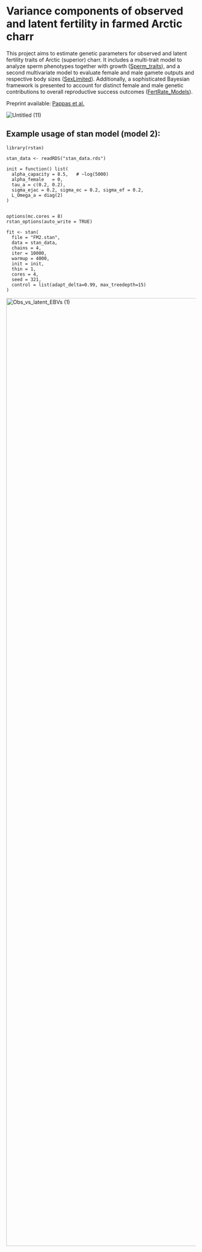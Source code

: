 # Variance components of observed and latent fertility in farmed Arctic charr
This project aims to estimate genetic parameters for observed and latent fertility traits of Arctic (superior) charr. It includes a multi-trait model to analyze sperm phenotypes together with growth ([Sperm_traits](https://github.com/pappasfotios/AcFertilityGP/tree/main/Sperm_traits)), and a second multivariate model to evaluate female and male gamete outputs and respective body sizes ([SexLimited](https://github.com/pappasfotios/AcFertilityGP/tree/main/SexLimited)). Additionally, a sophisticated Bayesian framework is presented to account for distinct female and male genetic contributions to overall reproductive success outcomes ([FertRate_Models](https://github.com/pappasfotios/AcFertilityGP/tree/main/FertRate_Models)).

Preprint available: [Pappas et al.](https://www.biorxiv.org/content/10.1101/2025.10.16.682826v1)

![Untitled (11)](https://github.com/user-attachments/assets/f0f92cf3-4865-4af9-a1d6-276b492bd190)

## Example usage of stan model (model 2):

```
library(rstan)

stan_data <- readRDS("stan_data.rds")

init = function() list(
  alpha_capacity = 8.5,   # ~log(5000)
  alpha_female   = 0,
  tau_a = c(0.2, 0.2),
  sigma_ejac = 0.2, sigma_ec = 0.2, sigma_ef = 0.2,
  L_Omega_a = diag(2)
)


options(mc.cores = 8)
rstan_options(auto_write = TRUE)

fit <- stan(
  file = "FM2.stan",
  data = stan_data,
  chains = 4,
  iter = 10000,
  warmup = 4000,
  init = init,
  thin = 1,
  cores = 4,
  seed = 321,
  control = list(adapt_delta=0.99, max_treedepth=15)
)

```

<img width="1875" height="2520" alt="Obs_vs_latent_EBVs (1)" src="https://github.com/user-attachments/assets/209f0206-30d7-4426-9f49-e8ef58df6d8c" />
